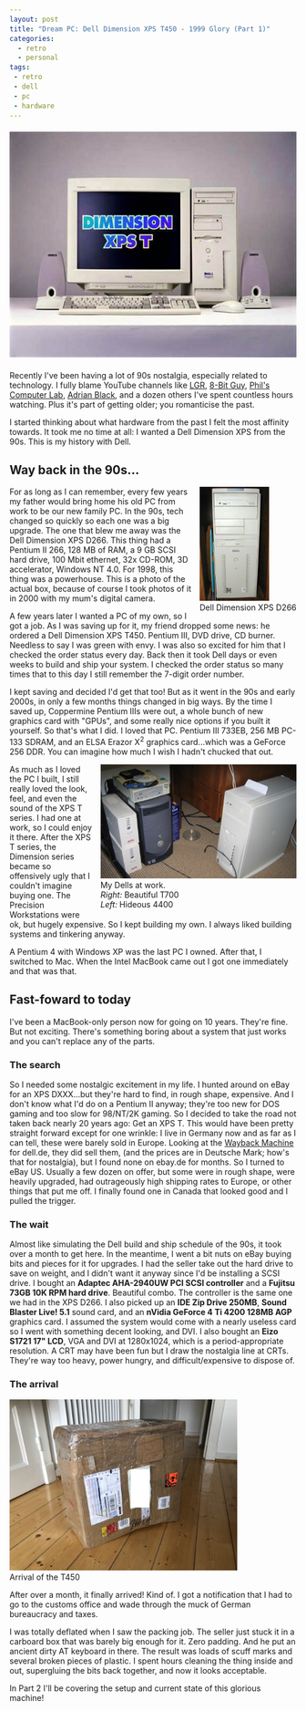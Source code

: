 ```yaml
---
layout: post
title: "Dream PC: Dell Dimension XPS T450 - 1999 Glory (Part 1)"
categories:
  - retro
  - personal
tags:
 - retro
 - dell
 - pc
 - hardware
---
```


<div style="text-align: center; margin: 20px auto">
  <img src="/images/dell_xps_t_ad.jpg" />
</div>

Recently I've been having a lot of 90s nostalgia, especially related to technology. I fully blame YouTube channels like [LGR], [8-Bit Guy], [Phil's Computer Lab], [Adrian Black], and a dozen others I've spent countless hours watching. Plus it's part of getting older; you romanticise the past.

I started thinking about what hardware from the past I felt the most affinity towards. It took me no time at all: I wanted a Dell Dimension XPS from the 90s. This is my history with Dell.

<!--more-->

## Way back in the 90s...

<figure style="margin: 0 0 1em 1em; float: right">
  <img src="/images/dell266.jpg" style="height: 200px" />
  <figcaption>Dell Dimension XPS D266</figcaption>
</figure>

For as long as I can remember, every few years my father would bring home his old PC from work to be our new family PC. In the 90s, tech changed so quickly so each one was a big upgrade. The one that blew me away was the Dell Dimension XPS D266. This thing had a Pentium II 266, 128 MB of RAM, a 9 GB SCSI hard drive, 100 Mbit ethernet, 32x CD-ROM, 3D accelerator, Windows NT 4.0. For 1998, this thing was a powerhouse. This is a photo of the actual box, because of course I took photos of it in 2000 with my mum's digital camera.

A few years later I wanted a PC of my own, so I got a job. As I was saving up for it, my friend dropped some news: he ordered a Dell Dimension XPS T450. Pentium III, DVD drive, CD burner. Needless to say I was green with envy. I was also so excited for him that I checked the order status every day. Back then it took Dell days or even weeks to build and ship your system. I checked the order status so many times that to this day I still remember the 7-digit order number.

I kept saving and decided I'd get that too! But as it went in the 90s and early 2000s, in only a few months things changed in big ways. By the time I saved up, Coppermine Pentium IIIs were out, a whole bunch of new graphics card with "GPUs", and some really nice options if you built it yourself. So that's what I did. I loved that PC. Pentium III 733EB, 256 MB PC-133 SDRAM, and an ELSA Erazor X<sup>2</sup> graphics card...which was a GeForce 256 DDR. You can imagine how much I wish I hadn't chucked that out.

<figure style="margin: 0 0 1em 1em; float: right">
  <img src="/images/dells_at_work.jpg" style="height: 200px" />
  <figcaption>
    My Dells at work.<br />
    <em>Right:</em> Beautiful T700<br />
    <em>Left:</em> Hideous 4400
  </figcaption>
</figure>

As much as I loved the PC I built, I still really loved the look, feel, and even the sound of the XPS T series. I had one at work, so I could enjoy it there. After the XPS T series, the Dimension series became so offensively ugly that I couldn't imagine buying one. The Precision Workstations were ok, but hugely expensive. So I kept building my own. I always liked building systems and tinkering anyway.

A Pentium 4 with Windows XP was the last PC I owned. After that, I switched to Mac. When the Intel MacBook came out I got one immediately and that was that.

## Fast-foward to today

I've been a MacBook-only person now for going on 10 years. They're fine. But not exciting. There's something boring about a system that just works and you can't replace any of the parts.

### The search

So I needed some nostalgic excitement in my life. I hunted around on eBay for an XPS DXXX...but they're hard to find, in rough shape, expensive. And I don't know what I'd do on a Pentium II anyway; they're too new for DOS gaming and too slow for 98/NT/2K gaming. So I decided to take the road not taken back nearly 20 years ago: Get an XPS T. This would have been pretty straight forward except for one wrinkle: I live in Germany now and as far as I can tell, these were barely sold in Europe. Looking at the [Wayback Machine] for dell.de, they did sell them, (and the prices are in Deutsche Mark; how's that for nostalgia), but I found none on ebay.de for months. So I turned to eBay US. Usually a few dozen on offer, but some were in rough shape, were heavily upgraded, had outrageously high shipping rates to Europe, or other things that put me off. I finally found one in Canada that looked good and I pulled the trigger.

### The wait

Almost like simulating the Dell build and ship schedule of the 90s, it took over a month to get here. In the meantime, I went a bit nuts on eBay buying bits and pieces for it for upgrades. I had the seller take out the hard drive to save on weight, and I didn't want it anyway since I'd be installing a SCSI drive. I bought an **Adaptec AHA-2940UW PCI SCSI controller** and a **Fujitsu 73GB 10K RPM hard drive**. Beautiful combo. The controller is the same one we had in the XPS D266. I also picked up an **IDE Zip Drive 250MB**, **Sound Blaster Live! 5.1** sound card, and an **nVidia GeForce 4 Ti 4200 128MB AGP** graphics card. I assumed the system would come with a nearly useless card so I went with something decent looking, and DVI. I also bought an **Eizo S1721 17" LCD**, VGA and DVI at 1280x1024, which is a period-appropriate resolution. A CRT may have been fun but I draw the nostalgia line at CRTs. They're way too heavy, power hungry, and difficult/expensive to dispose of.

### The arrival

<figure style="margin: 1em auto; display: block">
  <img src="/images/xps_t450_box.jpg" style="width: 400px" />
  <figcaption>
    Arrival of the T450
  </figcaption>
</figure>

After over a month, it finally arrived! Kind of. I got a notification that I had to go to the customs office and wade through the muck of German bureaucracy and taxes.

I was totally deflated when I saw the packing job. The seller just stuck it in a carboard box that was barely big enough for it. Zero padding. And he put an ancient dirty AT keyboard in there. The result was loads of scuff marks and several broken pieces of plastic. I spent hours cleaning the thing inside and out, supergluing the bits back together, and now it looks acceptable.

In Part 2 I'll be covering the setup and current state of this glorious machine!


[LGR]: https://www.youtube.com/user/phreakindee
[Phil's Computer Lab]: https://www.youtube.com/user/philscomputerlab
[Adrian Black]: https://www.youtube.com/user/craig1black
[8-Bit Guy]: https://www.youtube.com/user/adric22
[Wayback Machine]: http://web.archive.org/web/20000128062739/http://www.euro.dell.com:80/countries/de/deu/dhs/offers/offer_primary.htm
